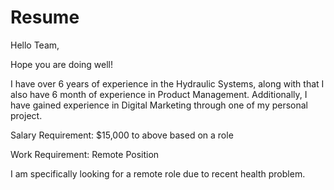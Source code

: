 # Resume
Hello Team,

Hope you are doing well!

I have over 6 years of experience in the Hydraulic Systems, along with that I also have 6 month of experience in Product Management. 
Additionally, I have gained experience in Digital Marketing through one of my personal project.

Salary Requirement: $15,000 to above based on a role

Work Requirement: Remote Position

I am specifically looking for a remote role due to recent health problem.
